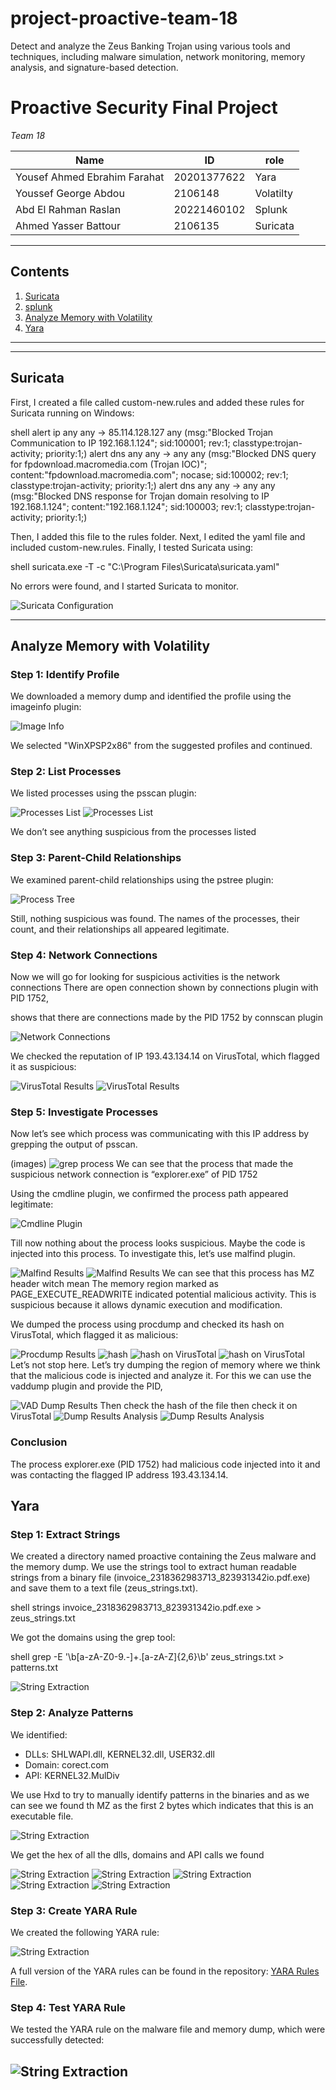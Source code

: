 # project-proactive-team-18
Detect and analyze the Zeus Banking Trojan using various tools and techniques, including malware simulation, network monitoring, memory analysis, and signature-based detection.

# Proactive Security Final Project

*Team 18*

| Name                     | ID           | role         |
|--------------------------|--------------|------------- |
| Yousef Ahmed Ebrahim Farahat | 20201377622 | Yara      |
| Youssef George Abdou     | 2106148      | Volatilty    |
| Abd El Rahman Raslan     | 20221460102  | Splunk       |
| Ahmed Yasser Battour     | 2106135      | Suricata     |

---

## Contents
1. [Suricata](#suricata)
2. [splunk](#Splunk)
3. [Analyze Memory with Volatility](#analyze-memory-with-volatility)
4. [Yara](#yara)

---

---

## Suricata

First, I created a file called custom-new.rules and added these rules for Suricata running on Windows:

shell
alert ip any any -> 85.114.128.127 any (msg:"Blocked Trojan Communication to IP 192.168.1.124"; sid:100001; rev:1; classtype:trojan-activity; priority:1;)
alert dns any any -> any any (msg:"Blocked DNS query for fpdownload.macromedia.com (Trojan IOC)"; content:"fpdownload.macromedia.com"; nocase; sid:100002; rev:1; classtype:trojan-activity; priority:1;)
alert dns any any -> any any (msg:"Blocked DNS response for Trojan domain resolving to IP 192.168.1.124"; content:"192.168.1.124"; sid:100003; rev:1; classtype:trojan-activity; priority:1;)


Then, I added this file to the rules folder. Next, I edited the yaml file and included custom-new.rules. Finally, I tested Suricata using:

shell
suricata.exe -T -c "C:\Program Files\Suricata\suricata.yaml"


No errors were found, and I started Suricata to monitor.

![Suricata Configuration](images/1.jpg)

---

## Analyze Memory with Volatility

### Step 1: Identify Profile
We downloaded a memory dump and identified the profile using the imageinfo plugin:

![Image Info](images/3.jpg)

We selected "WinXPSP2x86" from the suggested profiles and continued.

### Step 2: List Processes
We listed processes using the psscan plugin:

![Processes List](images/4.jpg)
![Processes List](images/5.jpg)

We don’t see anything suspicious from the processes listed

### Step 3: Parent-Child Relationships
We examined parent-child relationships using the pstree plugin:

![Process Tree](images/6.jpg)

Still, nothing suspicious was found. The names of the processes, their count, and their relationships all appeared legitimate.

### Step 4: Network Connections
Now we will go for looking for suspicious activities is the network connections
There are open connection shown by connections plugin with PID 1752,

shows that there are connections made by the PID 1752 by connscan plugin

![Network Connections](images/7.jpg)

We checked the reputation of IP 193.43.134.14 on VirusTotal, which flagged it as suspicious:

![VirusTotal Results](images/8.jpg)
![VirusTotal Results](images/9.jpg)

### Step 5: Investigate Processes
Now let’s see which process was communicating with this IP address by grepping the output of psscan.

(images)
![grep process](images/10.jpg)
We can see that the process that made the suspicious network connection is “explorer.exe” of PID 1752

Using the cmdline plugin, we confirmed the process path appeared legitimate:

![Cmdline Plugin](images/11.jpg)

Till now nothing about the process looks suspicious.
Maybe the code is injected into this process.
To investigate this, let’s use malfind plugin.

![Malfind Results](images/12.jpg)
![Malfind Results](images/13.jpg)
We can see that this process has MZ header witch mean The memory region marked as PAGE_EXECUTE_READWRITE indicated potential malicious activity. This is suspicious because it allows dynamic execution and modification.

We dumped the process using procdump and checked its hash on VirusTotal, which flagged it as malicious:

![Procdump Results](images/14.jpg)
![hash](images/15.jpg)
![hash on VirusTotal](images/16.jpg)
![hash on VirusTotal](images/17.jpg)
Let’s not stop here.
Let’s try dumping the region of memory where we think that the malicious code is injected and analyze it. For this we can use the vaddump plugin and provide the PID,

![VAD Dump Results](images/18.jpg)
Then check the hash of the file then check it on VirusTotal
![Dump Results Analysis](images/19.jpg)
![Dump Results Analysis](images/20.jpg)
### Conclusion
The process explorer.exe (PID 1752) had malicious code injected into it and was contacting the flagged IP address 193.43.134.14.



## Yara

### Step 1: Extract Strings
We created a directory named proactive containing the Zeus malware and the memory dump. 
We use the strings tool to extract human readable strings from a binary file (invoice_2318362983713_823931342io.pdf.exe) and save them to a text file (zeus_strings.txt).

shell
strings invoice_2318362983713_823931342io.pdf.exe > zeus_strings.txt


We got the domains using the grep tool:

shell
grep -E '\b[a-zA-Z0-9.-]+\.[a-zA-Z]{2,6}\b' zeus_strings.txt > patterns.txt

![String Extraction](images/21.jpg)


### Step 2: Analyze Patterns
We identified:
- DLLs: SHLWAPI.dll, KERNEL32.dll, USER32.dll
- Domain: corect.com
- API: KERNEL32.MulDiv

We use Hxd to try to manually identify patterns in the binaries and as we can see we found th MZ as the first 2 bytes which indicates that this is an executable file.

![String Extraction](images/22.jpg)

We get the hex of all the dlls, domains and API calls we found 

![String Extraction](images/23.jpg)
![String Extraction](images/24.jpg)
![String Extraction](images/25.jpg)
![String Extraction](images/26.jpg)
![String Extraction](images/27.jpg)

### Step 3: Create YARA Rule
We created the following YARA rule:

![String Extraction](images/28.jpg)

A full version of the YARA rules can be found in the repository: [YARA Rules File](rules/zeus-malware.yara).

### Step 4: Test YARA Rule
We tested the YARA rule on the malware file and memory dump, which were successfully detected:

![String Extraction](images/29.jpg)
---
